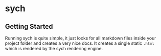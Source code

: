 # sych

## Getting Started

Running sych is quite simple, it just looks for all markdown files inside your project folder and creates a very nice docs. It creates a single static `.html` which is rendered by the sych rendering engine.